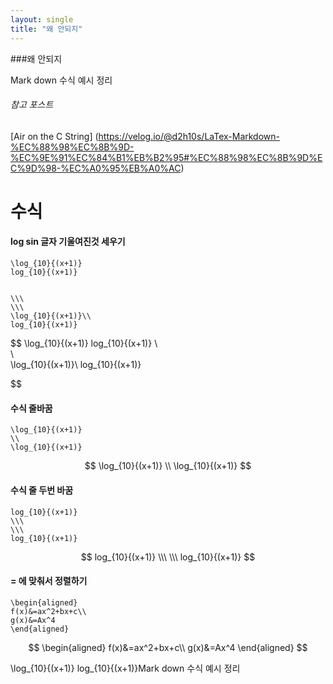 ```yaml
---
layout: single
title: "왜 안되지"
---
```


###왜 안되지

Mark down 수식 예시 정리

###### 참고 포스트

[Air on the C String] (https://velog.io/@d2h10s/LaTex-Markdown-%EC%88%98%EC%8B%9D-%EC%9E%91%EC%84%B1%EB%B2%95#%EC%88%98%EC%8B%9D%EC%9D%98-%EC%A0%95%EB%A0%AC)

# 수식

#### log sin 글자 기울여진것 세우기

```
\log_{10}{(x+1)}
log_{10}{(x+1)}


\\\
\\\
\log_{10}{(x+1)}\\
log_{10}{(x+1)}
```

$$
\log_{10}{(x+1)}
log_{10}{(x+1)}
\\\
\\\
\log_{10}{(x+1)}\\
log_{10}{(x+1)}


$$

#### 수식 줄바꿈

```
\log_{10}{(x+1)}
\\
\log_{10}{(x+1)}
```

$$
\log_{10}{(x+1)}
\\
\log_{10}{(x+1)}
$$

#### 수식 줄 두번 바꿈

```
log_{10}{(x+1)}
\\\
\\\
log_{10}{(x+1)}
```

$$
log_{10}{(x+1)}
\\\
\\\
log_{10}{(x+1)}
$$

#### = 에 맞춰서 정렬하기

```
\begin{aligned}
f(x)&=ax^2+bx+c\\
g(x)&=Ax^4
\end{aligned}
```

$$
\begin{aligned}
f(x)&=ax^2+bx+c\\
g(x)&=Ax^4
\end{aligned}
$$

\log_{10}{(x+1)}
log_{10}{(x+1)}Mark down 수식 예시 정리
